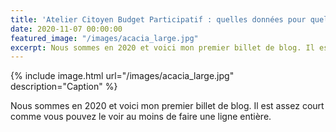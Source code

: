 ```yaml
---
title: 'Atelier Citoyen Budget Participatif : quelles données pour quelles analyses ?'
date: 2020-11-07 00:00:00
featured_image: "/images/acacia_large.jpg"
excerpt: Nous sommes en 2020 et voici mon premier billet de blog. Il est assez court. Nous sommes en 2020 et voici mon premier billet de blog. Il est assez court. 
---
```


{% include image.html url="/images/acacia_large.jpg" description="Caption" %}

Nous sommes en 2020 et voici mon premier billet de blog. Il est assez court comme vous pouvez le voir au moins de faire une ligne entière.